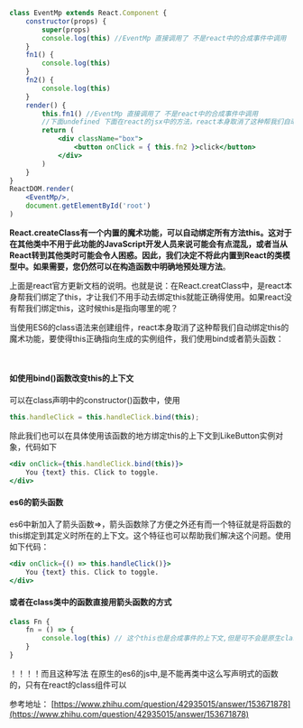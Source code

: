```jsx
class EventMp extends React.Component {
    constructor(props) {
        super(props)
        console.log(this) //EventMp 直接调用了 不是react中的合成事件中调用
    }
    fn1() {
        console.log(this)
    }
    fn2() {
        console.log(this)
    }
    render() {
        this.fn1() //EventMp 直接调用了 不是react中的合成事件中调用
        //下面undefined 下面在react的jsx中的方法，react本身取消了这种帮我们自动绑定this的魔术功能，要使得this正确指向生成的实例组件，我们使用bind或者箭头函数：
        return (
            <div className="box">
                <button onClick = { this.fn2 }>click</button>
            </div>
        )
    }
}
ReactDOM.render(
    <EventMp/>,
    document.getElementById('root')
)
```

**React.createClass有一个内置的魔术功能，可以自动绑定所有方法this。这对于在其他类中不用于此功能的JavaScript开发人员来说可能会有点混乱，或者当从React转到其他类时可能会令人困惑。因此，我们决定不将此内置到React的类模型中。如果需要，您仍然可以在构造函数中明确地预处理方法**。

上面是react官方更新文档的说明。也就是说：在React.creatClass中，是react本身帮我们绑定了this，才让我们不用手动去绑定this就能正确得使用。如果react没有帮我们绑定this，这时候this是指向哪里的呢？

当使用ES6的class语法来创建组件，react本身取消了这种帮我们自动绑定this的魔术功能，要使得this正确指向生成的实例组件，我们使用bind或者箭头函数：

<br>

#### 如使用bind()函数改变this的上下文

可以在class声明中的constructor()函数中，使用

```js
this.handleClick = this.handleClick.bind(this);
```

除此我们也可以在具体使用该函数的地方绑定this的上下文到LikeButton实例对象，代码如下

```jsx
<div onClick={this.handleClick.bind(this)}>
    You {text} this. Click to toggle.
</div>
```

#### es6的箭头函数

es6中新加入了箭头函数=>，箭头函数除了方便之外还有而一个特征就是将函数的this绑定到其定义时所在的上下文。这个特征也可以帮助我们解决这个问题。使用如下代码：

```jsx
<div onClick={() => this.handleClick()}>
    You {text} this. Click to toggle.
</div>
```

#### 或者在class类中的函数直接用箭头函数的方式

```js
class Fn {
    fn = () => {
        console.log(this) // 这个this也是合成事件的上下文,但是可不会是原生class中的上下文哦 记住只用于合成事件
    }
}
```

！！！！而且这种写法 在原生的es6的js中,是不能再类中这么写声明式的函数的，只有在react的class组件可以



参考地址： [https://www.zhihu.com/question/42935015/answer/153671878](https://www.zhihu.com/question/42935015/answer/153671878)
